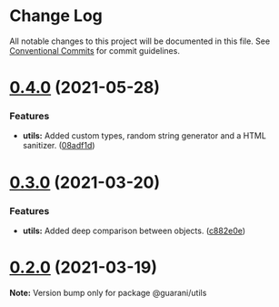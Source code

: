 # Change Log

All notable changes to this project will be documented in this file.
See [Conventional Commits](https://conventionalcommits.org) for commit guidelines.

# [0.4.0](https://github.com/guaranijs/guarani/compare/v0.3.0...v0.4.0) (2021-05-28)


### Features

* **utils:** Added custom types, random string generator and a HTML sanitizer. ([08adf1d](https://github.com/guaranijs/guarani/commit/08adf1d47f927f60f9cb9dc2ef208e67a9569396))





# [0.3.0](https://github.com/guaranijs/guarani/compare/v0.2.0...v0.3.0) (2021-03-20)


### Features

* **utils:** Added deep comparison between objects. ([c882e0e](https://github.com/guaranijs/guarani/commit/c882e0e64854d0c56ae37ea69bcf8e895a061d3d))





# [0.2.0](https://github.com/guaranijs/guarani/compare/v0.1.0...v0.2.0) (2021-03-19)

**Note:** Version bump only for package @guarani/utils
